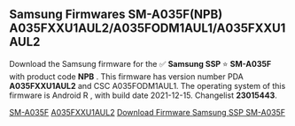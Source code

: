 <h2>Samsung Firmwares SM-A035F(NPB) A035FXXU1AUL2/A035FODM1AUL1/A035FXXU1AUL2</h2>
Download the Samsung firmware for the ✅ <strong>Samsung SSP </strong> ⭐ <strong>SM-A035F</strong> with product code <strong>NPB</strong> . This firmware has version number PDA <strong>A035FXXU1AUL2</strong> and CSC A035FODM1AUL1. The operating system of this firmware is Android R , with build date 2021-12-15. Changelist <strong>23015443</strong>.


[SM-A035F](https://samfirm.shop/samsung/model/SM-A035F)
[A035FXXU1AUL2](https://samfirm.shop/samsung/pda/A035FXXU1AUL2)
[Download Firmware Samsung SSP SM-A035F](https://samfirm.shop/samsung/firmware/482636)
